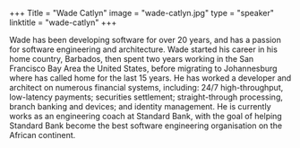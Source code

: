 +++
Title = "Wade Catlyn"
image = "wade-catlyn.jpg"
type = "speaker"
linktitle = "wade-catlyn"
+++

Wade has been developing software for over 20 years, and has a passion for software engineering and architecture. 
Wade started his career in his home country, Barbados, then spent two years working in the San Francisco Bay Area the United States, before migrating to Johannesburg where has called home for the last 15 years.
He has worked a developer and architect on numerous financial systems, including: 24/7 high-throughput, low-latency payments; securities settlement; straight-through processing, branch banking and devices; and identity management. 
He is currently works as an engineering coach at Standard Bank, with the goal of helping Standard Bank become the best software engineering organisation on the African continent.
